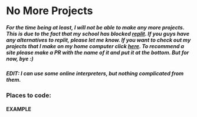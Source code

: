 # No More Projects

##### For the time being at least, I will not be able to make any more projects. This is due to the fact that my school has blocked [replit](https://replit.com). If you guys have any alternatives to replit, please let me know. If you want to check out my projects that I make on my home computer click [here](https://github.com/Anuluxer). To recommend a site please make a PR with the name of it and put it at the bottom. But for now, bye :)

##### **EDIT:** I can use some online interpreters, but nothing complicated from them.

### Places to code:
#### EXAMPLE
